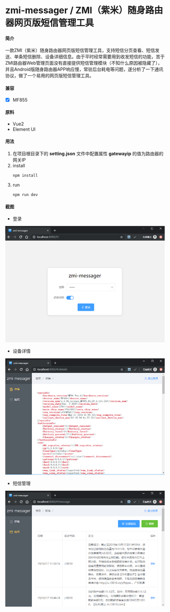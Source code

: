 # zmi-messager / ZMI（紫米）随身路由器网页版短信管理工具

#### 简介

一款ZMI（紫米）随身路由器网页版短信管理工具，支持短信分页查看、短信发送、单条短信删除、设备详细信息。由于平时经常需要用到收发短信的功能，苦于ZMI路由器Web管理页面没有直接提供短信管理模块（不知什么原因被隐藏了），并且Android版随身路由器APP响应慢，常驻后台耗电等问题，遂分析了一下通讯协议，做了一个易用的网页版短信管理工具。

#### 兼容
- [x] MF855

#### 原料
- Vue2
- Element UI

#### 用法
1. 在项目根目录下的 **setting.json** 文件中配置属性 **gatewayip** 的值为路由器的网关IP
2. install
    ```
    npm install
    ```
3. run
    ```
    npm run dev
    ```

#### 截图
- 登录

![登录](https://raw.githubusercontent.com/isdrchan/zmi-messager/master/screenshot/1.png)

- 设备详情

![设备详情](https://raw.githubusercontent.com/isdrchan/zmi-messager/master/screenshot/2.png)

- 短信管理

![短信管理](https://raw.githubusercontent.com/isdrchan/zmi-messager/master/screenshot/3.png)